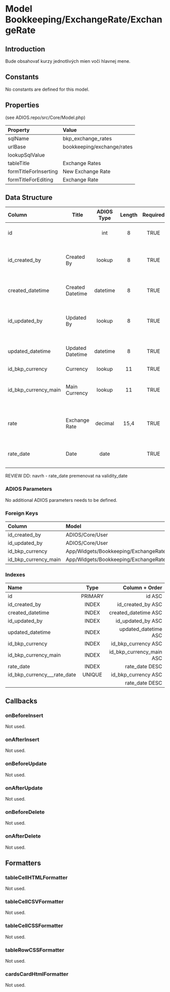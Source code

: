 # Model Bookkeeping/ExchangeRate/ExchangeRate

## Introduction

Bude obsahovať kurzy jednotlivých mien voči hlavnej mene.

## Constants

No constants are defined for this model.

## Properties

(see ADIOS.repo/src/Core/Model.php)

| Property              | Value                  |
| :-------------------- | :--------------------- |
| sqlName               | bkp_exchange_rates     |
| urlBase               | bookkeeping/exchange/rates |
| lookupSqlValue        |                        |
| tableTitle            | Exchange Rates         |
| formTitleForInserting | New Exchange Rate      |
| formTitleForEditing   | Exchange Rate          |

## Data Structure

| Column               | Title            | ADIOS Type | Length | Required | Notes                                       |
| :------------------- | ---------------- | :--------: | :----: | :------: | :------------------------------------------ |
| id                   |                  |    int     |   8    |   TRUE   | Jedinečné ID záznamu                        |
| id_created_by        | Created By       |   lookup   |   8    |   TRUE   | Reference to user who created the record    |
| created_datetime     | Created Datetime |  datetime  |   8    |   TRUE   | When the record was created                 |
| id_updated_by        | Updated By       |   lookup   |   8    |   TRUE   | Reference to user who updated the record    |
| updated_datetime     | Updated Datetime |  datetime  |   8    |   TRUE   | When the record was updated                 |
| id_bkp_currency      | Currency         |   lookup   |   11   |   TRUE   | ID meny                                     |
| id_bkp_currency_main | Main Currency    |   lookup   |   11   |   TRUE   | ID hlavnej meny, voči ktorej je kurz vedený |
| rate                 | Exchange Rate    |  decimal   |  15,4  |   TRUE   | Prevodný kurz meny voči hlavnej mene        |
| rate_date            | Date             |    date    |        |   TRUE   | Dátum, ku ktorému je kurz platný            |

REVIEW DD: navrh - rate_date premenovat na validity_date

### ADIOS Parameters

No additional ADIOS parameters needs to be defined.

### Foreign Keys

| Column               | Model                                            | Relation | OnUpdate | OnDelete |
| :------------------- | :----------------------------------------------- | :------: | -------- | -------- |
| id_created_by        | ADIOS/Core/User                                  |   1:N    | Cascade  | Cascade  |
| id_updated_by        | ADIOS/Core/User                                  |   1:N    | Cascade  | Cascade  |
| id_bkp_currency      | App/Widgets/Bookkeeping/ExchangeRate/Models/Currency |   1:N    | Cascade  | Restrict |
| id_bkp_currency_main | App/Widgets/Bookkeeping/ExchangeRate/Models/Currency |   1:N    | Cascade  | Restrict |

### Indexes

| Name                        |  Type   |           Column + Order |
| :-------------------------- | :-----: | -----------------------: |
| id                          | PRIMARY |                   id ASC |
| id_created_by               |  INDEX  |        id_created_by ASC |
| created_datetime            |  INDEX  |     created_datetime ASC |
| id_updated_by               |  INDEX  |        id_updated_by ASC |
| updated_datetime            |  INDEX  |     updated_datetime ASC |
| id_bkp_currency             |  INDEX  |      id_bkp_currency ASC |
| id_bkp_currency_main        |  INDEX  | id_bkp_currency_main ASC |
| rate_date                   |  INDEX  |           rate_date DESC |
| id_bkp_currency___rate_date | UNIQUE  |      id_bkp_currency ASC |
|                             |         |           rate_date DESC |

## Callbacks

### onBeforeInsert

Not used.

### onAfterInsert

Not used.

### onBeforeUpdate

Not used.

### onAfterUpdate

Not used.

### onBeforeDelete

Not used.

### onAfterDelete

Not used.

## Formatters

### tableCellHTMLFormatter

Not used.

### tableCellCSVFormatter

Not used.

### tableCellCSSFormatter

Not used.

### tableRowCSSFormatter

Not used.

### cardsCardHtmlFormatter

Not used.
